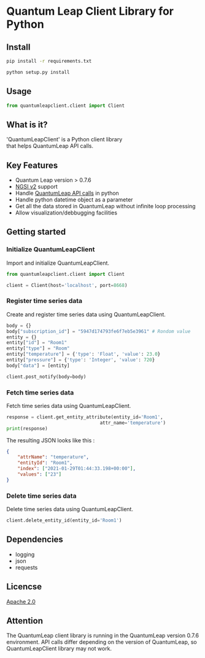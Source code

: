 # Quantum Leap Client Library for Python

## Install

```bash
pip install -r requirements.txt
```

```bash
python setup.py install
```

## Usage

```python
from quantumleapclient.client import Client
```

## What is it?
 'QuantumLeapClient' is a Python client library  
that helps QuantumLeap API calls.  
## Key Features

- Quantum Leap version > 0.7.6 
- [NGSI v2](https://fiware.github.io/specifications/ngsiv2/stable) support
- Handle [QuantumLeap API calls](https://app.swaggerhub.com/apis/smartsdk/ngsi-tsdb/0.7) in python
- Handle python datetime object as a parameter
- Get all the data stored in QuantumLeap without infinite loop processing
- Allow visualization/debbugging facilities

## Getting started

### Initialize QuantumLeapClient

Import and initialize QuantumLeapClient.

```python
from quantumleapclient.client import Client

client = Client(host='localhost', port=8668)
```

### Register time series data

Create and register time series data using QuantumLeapClient.

```python
body = {}
body["subscription_id"] = "5947d174793fe6f7eb5e3961" # Rondom value
entity = {}
entity["id"] = "Room1"
entity["type"] = "Room"
entity["temperature"] = {'type': 'Float', 'value': 23.0}
entity["pressure"] = {'type': 'Integer', 'value': 720}
body["data"] = [entity]

client.post_notify(body=body)
```


### Fetch time series data

Fetch time series data using QuantumLeapClient.

```python
response = client.get_entity_attribute(entity_id='Room1',
                                  attr_name='temperature')
print(response)
```

The resulting JSON looks like this :

```json
{
    "attrName": "temperature",
    "entityId": "Room1",
    "index": ["2021-01-29T01:44:33.198+00:00"],
    "values": ["23"]
}
```

### Delete time series data

Delete time series data using QuantumLeapClient.

```python
client.delete_entity_id(entity_id='Room1')
```

## Dependencies
- logging
- json
- requests

## Licencse

[Apache 2.0](LICENSE)

## Attention

The QuantumLeap client library is running in the QuantumLeap version 0.7.6 environment.
API calls differ depending on the version of QuantumLeap, so QuantumLeapClient library may not work.
